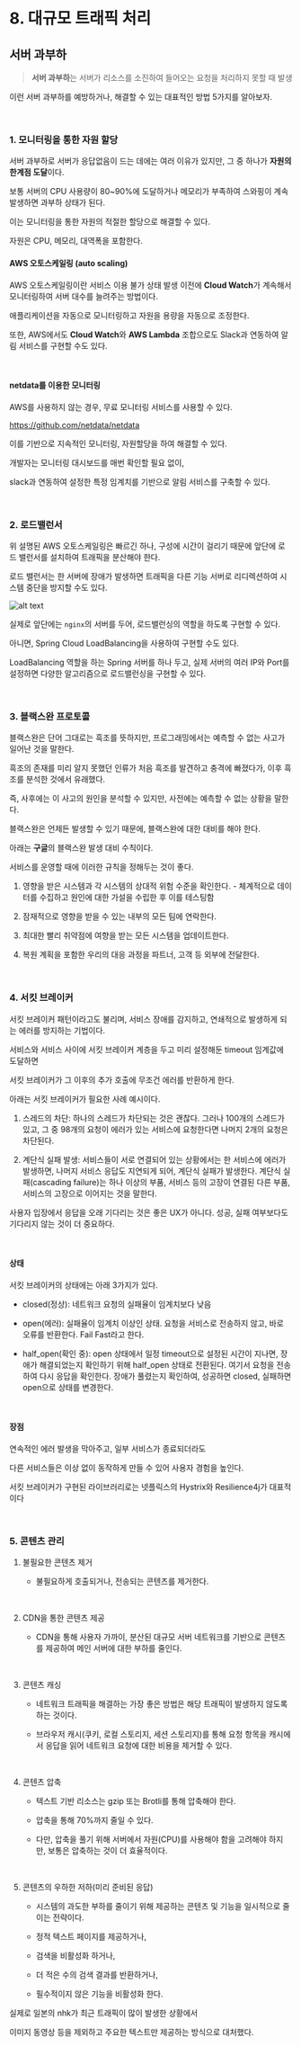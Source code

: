 # 8. 대규모 트래픽 처리

## 서버 과부하
> **서버 과부하**는 서버가 리소스를 소진하여 들어오는 요청을 처리하지 못할 때 발생

이런 서버 과부하를 예방하거나, 해결할 수 있는 대표적인 방법 5가지를 알아보자.

<br>

### 1. 모니터링을 통한 자원 할당

서버 과부하로 서버가 응답없음이 드는 데에는 여러 이유가 있지만, 그 중 하나가 **자원의 한계점 도달**이다.


보통 서버의 CPU 사용량이 80~90%에 도달하거나 메모리가 부족하여 스와핑이 계속 발생하면 과부하 상태가 된다.


이는 모니터링을 통한 자원의 적절한 할당으로 해결할 수 있다. 

자원은 CPU, 메모리, 대역폭을 포함한다.


#### AWS 오토스케일링 (auto scaling)

AWS 오토스케일링이란 서비스 이용 불가 상태 발생 이전에 **Cloud Watch**가 계속해서 모니터링하여 서버 대수를 늘려주는 방법이다.

애플리케이션을 자동으로 모니터링하고 자원을 용량을 자동으로 조정한다.

또한, AWS에서도 **Cloud Watch**와 **AWS Lambda** 조합으로도 Slack과 연동하여 알림 서비스를 구현할 수도 있다.

<br>

#### netdata를 이용한 모니터링

AWS를 사용하지 않는 경우, 무료 모니터링 서비스를 사용할 수 있다.

https://github.com/netdata/netdata


이를 기반으로 지속적인 모니터링, 자원할당을 하여 해결할 수 있다.

 

개발자는 모니터링 대시보드를 매번 확인할 필요 없이,

slack과 연동하여 설정한 특정 임계치를 기반으로 알림 서비스를 구축할 수 있다.

<br>

### 2. 로드밸런서

위 설명된 AWS 오토스케일링은 빠르긴 하나, 구성에 시간이 걸리기 때문에 앞단에 로드 밸런서를 설치하여 트래픽을 분산해야 한다.

로드 밸런서는 한 서버에 장애가 발생하면 트래픽을 다른 기능 서버로 리디렉션하여 시스템 중단을 방지할 수도 있다.

![alt text](./[현준]%20Image/image-18.png)

실제로 앞단에는 `nginx`의 서버를 두어, 로드밸런싱의 역할을 하도록 구현할 수 있다.

아니면, Spring Cloud LoadBalancing을 사용하여 구현할 수도 있다.

LoadBalancing 역할을 하는 Spring 서버를 하나 두고, 실제 서버의 여러 IP와 Port를 설정하면 다양한 알고리즘으로 로드밸런싱을 구현할 수 있다.

<br>

### 3. 블랙스완 프로토콜
블랙스완은 단어 그대로는 흑조를 뜻하지만, 프로그래밍에서는 예측할 수 없는 사고가 일어난 것을 말한다.

흑조의 존재를 미리 알지 못했던 인류가 처음 흑조를 발견하고 충격에 빠졌다가, 이후 흑조를 분석한 것에서 유래했다. 

즉, 사후에는 이 사고의 원인을 분석할 수 있지만, 사전에는 예측할 수 없는 상황을 말한다.

 

블랙스완은 언제든 발생할 수 있기 때문에, 블랙스완에 대한 대비를 해야 한다.

 

아래는 **구글**의 블랙스완 발생 대비 수칙이다.

서비스를 운영할 때에 이러한 규칙을 정해두는 것이 좋다.

1. 영향을 받은 시스템과 각 시스템의 상대적 위험 수준을 확인한다. - 체계적으로 데이터를 수집하고 원인에 대한 가설을 수립한 후 이를 테스팅함

2. 잠재적으로 영향을 받을 수 있는 내부의 모든 팀에 연락한다.

3. 최대한 빨리 취약점에 여향을 받는 모든 시스템을 업데이트한다.
4. 복원 계획을 포함한 우리의 대응 과정을 파트너, 고객 등 외부에 전달한다.

<br>

### 4. 서킷 브레이커
서킷 브레이커 패턴이라고도 불리며, 서비스 장애를 감지하고, 연쇄적으로 발생하게 되는 에러를 방지하는 기법이다.


서비스와 서비스 사이에 서킷 브레이커 계층을 두고 미리 설정해둔 timeout 임계값에 도달하면

서킷 브레이커가 그 이후의 추가 호출에 무조건 에러를 반환하게 한다.  

아래는 서킷 브레이커가 필요한 사례 예시이다.

1. 스레드의 차단: 하나의 스레드가 차단되는 것은 괜찮다. 그러나 100개의 스레드가 있고, 그 중 98개의 요청이 에러가 있는 서비스에 요청한다면 나머지 2개의 요청은 차단된다.

2. 계단식 실패 발생: 서비스들이 서로 연결되어 있는 상황에서는 한 서비스에 에러가 발생하면, 나머지 서비스 응답도 지연되게 되어, 계단식 실패가 발생한다. 계단식 실패(cascading failure)는 하나 이상의 부품, 서비스 등의 고장이 연결된 다른 부품, 서비스의 고장으로 이어지는 것을 말한다.


사용자 입장에서 응답을 오래 기다리는 것은 좋은 UX가 아니다. 성공, 실패 여부보다도 기다리지 않는 것이 더 중요하다.

<br>

#### 상태

서킷 브레이커의 상태에는 아래 3가지가 있다.

- closed(정상): 네트워크 요청의 실패율이 임계치보다 낮음

- open(에러): 실패율이 임계치 이상인 상태. 요청을 서비스로 전송하지 않고, 바로 오류를 반환한다. Fail Fast라고 한다.

- half_open(확인 중): open 상태에서 일정 timeout으로 설정된 시간이 지나면, 장애가 해결되었는지 확인하기 위해 half_open 상태로 전환된다. 여기서 요청을 전송하여 다시 응답을 확인한다. 장애가 풀렸는지 확인하여, 성공하면 closed, 실패하면 open으로 상태를 변경한다.
 
<br>

#### 장점
연속적인 에러 발생을 막아주고, 일부 서비스가 종료되더라도

다른 서비스들은 이상 없이 동작하게 만들 수 있어 사용자 경험을 높인다.


서킷 브레이커가 구현된 라이브러리로는 넷플릭스의 Hystrix와 Resilience4j가 대표적이다

<br>

### 5. 콘텐츠 관리
1. 불필요한 콘텐츠 제거

    - 불필요하게 호출되거나, 전송되는 콘텐츠를 제거한다.
<br>

2. CDN을 통한 콘텐츠 제공

    - CDN을 통해 사용자 가까이, 분산된 대규모 서버 네트워크를 기반으로 콘텐츠를 제공하여 메인 서버에 대한 부하를 줄인다.

<br>

3. 콘텐츠 캐싱

    - 네트워크 트래픽을 해결하는 가장 좋은 방법은 해당 트래픽이 발생하지 않도록 하는 것이다.

    - 브라우저 캐시(쿠키, 로컬 스토리지, 세션 스토리지)를 통해 요청 항목을 캐시에서 응답을 읽어 네트워크 요청에 대한 비용을 제거할 수 있다.

<br>

4. 콘텐츠 압축
    - 텍스트 기반 리소스는 gzip 또는 Brotli를 통해 압축해야 한다.
    
    - 압축을 통해 70%까지 줄일 수 있다.

    - 다만, 압축을 풀기 위해 서버에서 자원(CPU)를 사용해야 함을 고려해야 하지만, 보통은 압축하는 것이 더 효율적이다.

<br>

5. 콘텐츠의 우하한 저하(미리 준비된 응답)

    - 시스템의 과도한 부하를 줄이기 위해 제공하는 콘텐츠 및 기능을 일시적으로 줄이는 전략이다.

    - 정적 텍스트 페이지를 제공하거나, 
    - 검색을 비활성화 하거나,
    - 더 적은 수의 검색 결과를 반환하거나, 
    - 필수적이지 않은 기능을 비활성화 한다.

 

실제로 일본의 nhk가 최근 트래픽이 많이 발생한 상황에서

이미지 동영상 등을 제외하고 주요한 텍스트만 제공하는 방식으로 대처했다.